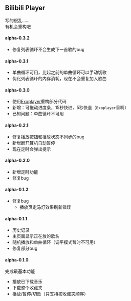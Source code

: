 ## Bilibili Player
写的很乱……  
有机会重构吧
  
#### alpha-0.3.2
* 修复列表循环不会生成下一首歌的bug

#### alpha-0.3.1
* 单曲循环可用，比起之前的单曲循环可以手动切歌
* 优化列表循环的内存消耗，现在不会重复加入歌曲

#### alpha-0.3.0
* 使用[Exoplayer](https://github.com/google/ExoPlayer)重构部分代码
* 新增：可拖动进度条，15秒快进，5秒快退（`Exoplayer`香啊）
* 已知问题：单曲循环不可用

#### alpha-0.2.1
* 修复播放按钮和播放状态不同步的bug
* 新增断开耳机自动暂停
* 现在定时会弹出提示

#### alpha-0.2.0
* 新增定时功能
* 修复bug

#### alpha-0.1.2
* 修复bug
  * 播放页走马灯效果刷新错误

#### alpha-0.1.1
* 历史记录  
* 主页面显示正在放的歌名  
* 随机播放和单曲循环（调平模式暂时不可用） 
* 修复部分bug  

#### alpha-0.1.0
完成最基本功能  
* 播放已下载音乐  
* 下载整个收藏夹  
* 播放/暂停/切歌（只支持按收藏夹顺序） 